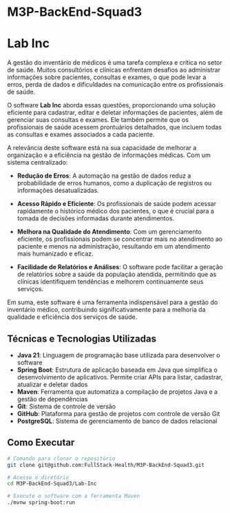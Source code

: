 # M3P-BackEnd-Squad3

# Lab Inc

A gestão do inventário de médicos é uma tarefa complexa e crítica no setor de saúde. Muitos consultórios e clínicas enfrentam desafios ao administrar informações sobre pacientes, consultas e exames, o que pode levar a erros, perda de dados e dificuldades na comunicação entre os profissionais de saúde.

O software **Lab Inc** aborda essas questões, proporcionando uma solução eficiente para cadastrar, editar e deletar informações de pacientes, além de gerenciar suas consultas e exames. Ele também permite que os profissionais de saúde acessem prontuários detalhados, que incluem todas as consultas e exames associados a cada paciente.

A relevância deste software está na sua capacidade de melhorar a organização e a eficiência na gestão de informações médicas. Com um sistema centralizado:

- **Redução de Erros**: A automação na gestão de dados reduz a probabilidade de erros humanos, como a duplicação de registros ou informações desatualizadas.

- **Acesso Rápido e Eficiente**: Os profissionais de saúde podem acessar rapidamente o histórico médico dos pacientes, o que é crucial para a tomada de decisões informadas durante atendimentos.

- **Melhora na Qualidade do Atendimento**: Com um gerenciamento eficiente, os profissionais podem se concentrar mais no atendimento ao paciente e menos na administração, resultando em um atendimento mais humanizado e eficaz.

- **Facilidade de Relatórios e Análises**: O software pode facilitar a geração de relatórios sobre a saúde da população atendida, permitindo que as clínicas identifiquem tendências e melhorem continuamente seus serviços.

Em suma, este software é uma ferramenta indispensável para a gestão do inventário médico, contribuindo significativamente para a melhoria da qualidade e eficiência dos serviços de saúde.

## Técnicas e Tecnologias Utilizadas

- **Java 21**: Linguagem de programação base utilizada para desenvolver o software
- **Spring Boot**: Estrutura de aplicação baseada em Java que simplifica o desenvolvimento de aplicativos. Permite criar APIs para listar, cadastrar, atualizar e deletar dados
- **Maven**: Ferramenta que automatiza a compilação de projetos Java e a gestão de dependências
- **Git**: Sistema de controle de versão
- **GitHub**: Plataforma para gestão de projetos com controle de versão Git
- **PostgreSQL**: Sistema de gerenciamento de banco de dados relacional

## Como Executar


```bash
# Comando para clonar o repositório
git clone git@github.com:FullStack-Health/M3P-BackEnd-Squad3.git

# Acesse o diretório
cd M3P-BackEnd-Squad3/Lab-Inc

# Execute o software com a ferramenta Maven
./mvnw spring-boot:run
```